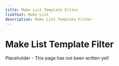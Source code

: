 ```yaml
---
title: Make List Template Filter
linkText: Make List
description: Make List Template Filter
---
```


# Make List Template Filter

Placeholder - This page has not been written yet!
